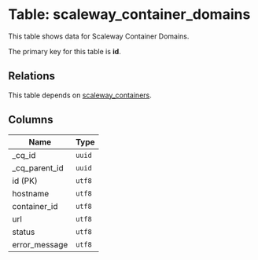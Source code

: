 # Table: scaleway_container_domains

This table shows data for Scaleway Container Domains.

The primary key for this table is **id**.

## Relations

This table depends on [scaleway_containers](scaleway_containers.md).

## Columns

| Name          | Type          |
| ------------- | ------------- |
|_cq_id|`uuid`|
|_cq_parent_id|`uuid`|
|id (PK)|`utf8`|
|hostname|`utf8`|
|container_id|`utf8`|
|url|`utf8`|
|status|`utf8`|
|error_message|`utf8`|